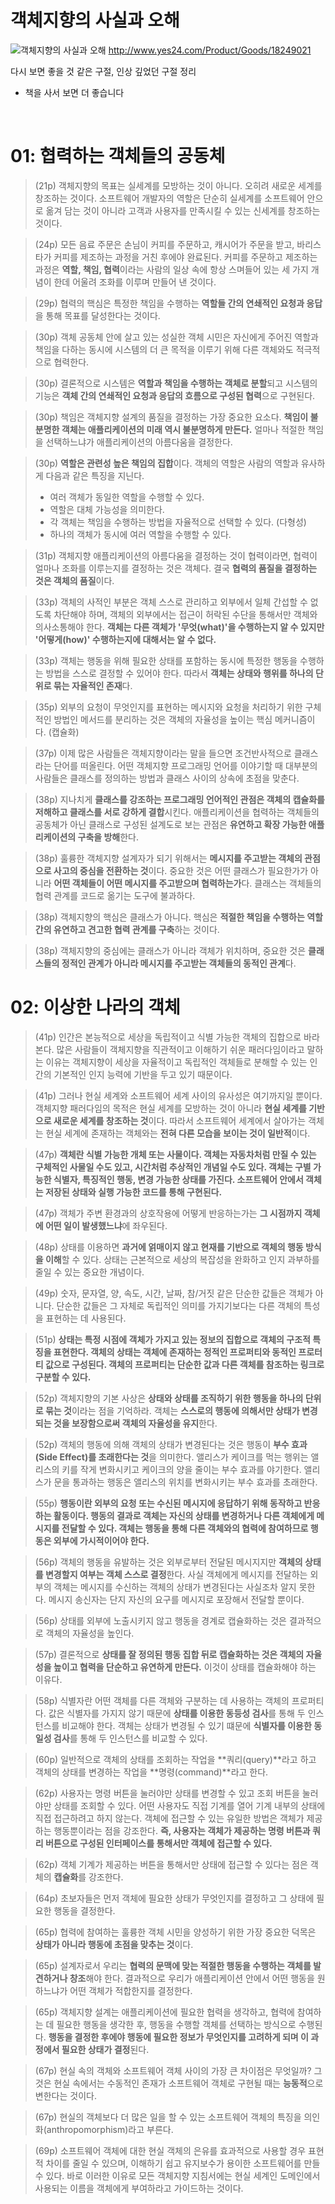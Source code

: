 # 객체지향의 사실과 오해
![객체지향의 사실과 오해](http://image.yes24.com/momo/TopCate511/MidCate005/51040273.jpg)
http://www.yes24.com/Product/Goods/18249021

다시 보면 좋을 것 같은 구절, 인상 깊었던 구절 정리
- 책을 사서 보면 더 좋습니다

<br>

# 01: 협력하는 객체들의 공동체
> (21p) 객체지향의 목표는 실세계를 모방하는 것이 아니다. 오히려 새로운 세계를 창조하는 것이다. 소프트웨어 개발자의 역할은 단순히 실세계를 소프트웨어 안으로 옮겨 담는 것이 아니라 고객과 사용자를 만족시킬 수 있는 신세계를 창조하는 것이다.

> (24p) 모든 음료 주문은 손님이 커피를 주문하고, 캐시어가 주문을 받고, 바리스타가 커피를 제조하는 과정을 거친 후에야 완료된다. 커피를 주문하고 제조하는 과정은 **역할, 책임, 협력**이라는 사람의 일상 속에 항상 스며들어 있는 세 가지 개념이 한데 어울려 조화를 이루며 만들어 낸 것이다.

> (29p) 협력의 핵심은 특정한 책임을 수행하는 **역할들 간의 연쇄적인 요청과 응답**을 통해 목표를 달성한다는 것이다.

> (30p) 객체 공동체 안에 살고 있는 성실한 객체 시민은 자신에게 주어진 역할과 책임을 다하는 동시에 시스템의 더 큰 목적을 이루기 위해 다른 객체와도 적극적으로 협력한다.

> (30p) 결론적으로 시스템은 **역할과 책임을 수행하는 객체로 분할**되고 시스템의 기능은 **객체 간의 연쇄적인 요청과 응답의 흐름으로 구성된 협력**으로 구현된다.

> (30p) 책임은 객체지향 설계의 품질을 결정하는 가장 중요한 요소다. **책임이 불분명한 객체는 애플리케이션의 미래 역시 불분명하게 만든다.** 얼마나 적절한 책임을 선택하느냐가 애플리케이션의 아름다움을 결정한다.

> (30p) **역할은 관련성 높은 책임의 집합**이다. 객체의 역할은 사람의 역할과 유사하게 다음과 같은 특징을 지닌다.
> - 여러 객체가 동일한 역할을 수행할 수 있다.
> - 역할은 대체 가능성을 의미한다.
> - 각 객체는 책임을 수행하는 방법을 자율적으로 선택할 수 있다. (다형성)
> - 하나의 객체가 동시에 여러 역할을 수행할 수 있다.

> (31p) 객체지향 애플리케이션의 아름다움을 결정하는 것이 협력이라면, 협력이 얼마나 조화를 이루는지를 결정하는 것은 객체다. 결국 **협력의 품질을 결정하는 것은 객체의 품질**이다. 

> (33p) 객체의 사적인 부분은 객체 스스로 관리하고 외부에서 일체 간섭할 수 없도록 차단해야 하며, 객체의 외부에서는 접근이 허락된 수단을 통해서만 객체와 의사소통해야 한다. **객체는 다른 객체가 '무엇(what)'을 수행하는지 알 수 있지만 '어떻게(how)' 수행하는지에 대해서는 알 수 없다.**

> (33p) 객체는 행동을 위해 필요한 상태를 포함하는 동시에 특정한 행동을 수행하는 방법을 스스로 결정할 수 있어야 한다. 따라서 **객체는 상태와 행위를 하나의 단위로 묶는 자율적인 존재**다.

> (35p) 외부의 요청이 무엇인지를 표현하는 메시지와 요청을 처리하기 위한 구체적인 방법인 메서드를 분리하는 것은 객체의 자율성을 높이는 핵심 메커니즘이다. (캡슐화)

> (37p) 이제 많은 사람들은 객체지향이라는 말을 들으면 조건반사적으로 클래스라는 단어를 떠올린다. 어떤 객체지향 프로그래밍 언어를 이야기할 때 대부분의 사람들은 클래스를 정의하는 방법과 클래스 사이의 상속에 초점을 맞춘다.

> (38p) 지나치게 **클래스를 강조하는 프로그래밍 언어적인 관점은 객체의 캡슐화를 저해하고 클래스를 서로 강하게 결합**시킨다. 애플리케이션을 협력하는 객체들의 공동체가 아닌 클래스로 구성된 설계도로 보는 관점은 **유연하고 확장 가능한 애플리케이션의 구축을 방해**한다.

> (38p) 훌륭한 객체지향 설계자가 되기 위해서는 **메시지를 주고받는 객체의 관점으로 사고의 중심을 전환하는 것**이다. 중요한 것은 어떤 클래스가 필요한가가 아니라 **어떤 객체들이 어떤 메시지를 주고받으며 협력하는가**다. 클래스는 객체들의 협력 관계를 코드로 옮기는 도구에 불과하다.

> (38p) 객체지향의 핵심은 클래스가 아니다. 핵심은 **적절한 책임을 수행하는 역할 간의 유연하고 견고한 협력 관계를 구축**하는 것이다.

> (38p) 객체지향의 중심에는 클래스가 아니라 객체가 위치하며, 중요한 것은 **클래스들의 정적인 관계가 아니라 메시지를 주고받는 객체들의 동적인 관계**다. 

# 02: 이상한 나라의 객체

> (41p) 인간은 본능적으로 세상을 독립적이고 식별 가능한 객체의 집합으로 바라본다. 많은 사람들이 객체지향을 직관적이고 이해하기 쉬운 패러다임이라고 말하는 이유는 객체지향이 세상을 자율적이고 독립적인 객체들로 분해할 수 있는 인간의 기본적인 인지 능력에 기반을 두고 있기 때문이다.

> (41p) 그러나 현실 세계와 소프트웨어 세계 사이의 유사성은 여기까지일 뿐이다. 객체지향 패러다임의 목적은 현실 세계를 모방하는 것이 아니라 **현실 세계를 기반으로 새로운 세계를 창조하는 것**이다. 따라서 소프트웨어 세계에서 살아가는 객체는 현실 세계에 존재하는 객체와는 **전혀 다른 모습을 보이는 것이 일반적**이다.

> (47p) **객체란 식별 가능한 개체 또는 사물이다. 객체는 자동차처럼 만질 수 있는 구체적인 사물일 수도 있고, 시간처럼 추상적인 개념일 수도 있다. 객체는 구별 가능한 식별자, 특징적인 행동, 변경 가능한 상태를 가진다. 소프트웨어 안에서 객체는 저장된 상태와 실행 가능한 코드를 통해 구현된다.**

> (47p) 객체가 주변 환경과의 상호작용에 어떻게 반응하는가는 **그 시점까지 객체에 어떤 일이 발생했느냐**에 좌우된다.

> (48p) 상태를 이용하면 **과거에 얽매이지 않고 현재를 기반으로 객체의 행동 방식을 이해**할 수 있다. 상태는 근본적으로 세상의 복잡성을 완화하고 인지 과부하를 줄일 수 있는 중요한 개념이다.

> (49p) 숫자, 문자열, 양, 속도, 시간, 날짜, 참/거짓 같은 단순한 값들은 객체가 아니다. 단순한 값들은 그 자체로 독립적인 의미를 가지기보다는 다른 객체의 특성을 표현하는 데 사용된다.

> (51p) **상태는 특정 시점에 객체가 가지고 있는 정보의 집합으로 객체의 구조적 특징을 표현한다. 객체의 상태는 객체에 존재하는 정적인 프로퍼티와 동적인 프로터티 값으로 구성된다. 객체의 프로퍼티는 단순한 값과 다른 객체를 참조하는 링크로 구분할 수 있다.**

> (52p) 객체지향의 기본 사상은 **상태와 상태를 조직하기 위한 행동을 하나의 단위로 묶는 것**이라는 점을 기억하라. 객체는 **스스로의 행동에 의해서만 상태가 변경되는 것을 보장함으로써 객체의 자율성을 유지**한다.

> (52p) 객체의 행동에 의해 객체의 상태가 변경된다는 것은 행동이 **부수 효과(Side Effect)를 초래한다는 것**을 의미한다. 앨리스가 케이크를 먹는 행위는 앨리스의 키를 작게 변화시키고 케이크의 양을 줄이는 부수 효과를 야기한다. 앨리스가 문을 통과하는 행동은 앨리스의 위치를 변화시키는 부수 효과를 초래한다.

> (55p) **행동이란 외부의 요청 또는 수신된 메시지에 응답하기 위해 동작하고 반응하는 활동이다. 행동의 결과로 객체는 자신의 상태를 변경하거나 다른 객체에게 메시지를 전달할 수 있다. 객체는 행동을 통해 다른 객체와의 협력에 참여하므로 행동은 외부에 가시적이어야 한다.**

> (56p) 객체의 행동을 유발하는 것은 외부로부터 전달된 메시지지만 **객체의 상태를 변경할지 여부는 객체 스스로 결정**한다. 사실 객체에게 메시지를 전달하는 외부의 객체는 메시지를 수신하는 객체의 상태가 변경된다는 사실조차 알지 못한다. 메시지 송신자는 단지 자신의 요구를 메시지로 포장해서 전달할 뿐이다.

> (56p) 상태를 외부에 노출시키지 않고 행동을 경계로 캡슐화하는 것은 결과적으로 객체의 자율성을 높인다.

> (57p) 결론적으로 **상태를 잘 정의된 행동 집합 뒤로 캡슐화하는 것은 객체의 자율성을 높이고 협력을 단순하고 유연하게 만든다.** 이것이 상태를 캡슐화해야 하는 이유다.

> (58p) 식별자란 어떤 객체를 다른 객체와 구분하는 데 사용하는 객체의 프로퍼티다. 값은 식별자를 가지지 않기 때문에 **상태를 이용한 동등성 검사**를 통해 두 인스턴스를 비교해야 한다. 객체는 상태가 변경될 수 있기 떄문에 **식별자를 이용한 동일성 검사**를 통해 두 인스턴스를 비교할 수 있다.

> (60p) 일반적으로 객체의 상태를 조회하는 작업을 **쿼리(query)**라고 하고 객체의 상태를 변경하는 작업을 **명령(command)**라고 한다.

> (62p) 사용자는 명령 버튼을 눌러야만 상태를 변경할 수 있고 조회 버튼을 눌러야만 상태를 조회할 수 있다. 어떤 사용자도 직접 기계를 열어 기계 내부의 상태에 직접 접근하려고 하지 않는다. 객체에 접근할 수 있는 유일한 방법은 객체가 제공하는 행동뿐이라는 점을 강조한다. **즉, 사용자는 객체가 제공하는 명령 버튼과 쿼리 버튼으로 구성된 인터페이스를 통해서만 객체에 접근할 수 있다.**

> (62p) 객체 기계가 제공하는 버튼을 통해서만 상태에 접근할 수 있다는 점은 객체의 **캡슐화**를 강조한다.

> (64p) 초보자들은 먼저 객체에 필요한 상태가 무엇인지를 결정하고 그 상태에 필요한 행동을 결정한다.

> (65p) 협력에 참여하는 훌륭한 객체 시민을 양성하기 위한 가장 중요한 덕목은 **상태가 아니라 행동에 초점을 맞추는 것**이다.

> (65p) 설계자로서 우리는 **협력의 문맥에 맞는 적절한 행동을 수행하는 객체를 발견하거나 창조**해야 한다. 결과적으로 우리가 애플리케이션 안에서 어떤 행동을 원하느냐가 어떤 객체가 적합한지를 결정한다.

> (65p) 객체지향 설계는 애플리케이션에 필요한 협력을 생각하고, 협력에 참여하는 데 필요한 행동을 생각한 후, 행동을 수행할 객체를 선택하는 방식으로 수행된다. **행동을 결정한 후에야 행동에 필요한 정보가 무엇인지를 고려하게 되며 이 과정에서 필요한 상태가 결정**된다.

> (67p) 현실 속의 객체와 소프트웨어 객체 사이의 가장 큰 차이점은 무엇일까? 그것은 현실 속에서는 수동적인 존재가 소프트웨어 객체로 구현될 때는 **능동적**으로 변한다는 것이다.

> (67p) 현실의 객체보다 더 많은 일을 할 수 있는 소프트웨어 객체의 특징을 의인화(anthropomorphism)라고 부른다.

> (69p) 소프트웨어 객체에 대한 현실 객체의 은유를 효과적으로 사용할 경우 표현적 차이를 줄일 수 있으며, 이해하기 쉽고 유지보수가 용이한 소프트웨어를 만들 수 있다. 바로 이러한 이유로 모든 객체지향 지침서에는 현실 세계인 도메인에서 사용되는 이름을 객체에게 부여하라고 가이드하는 것이다.
